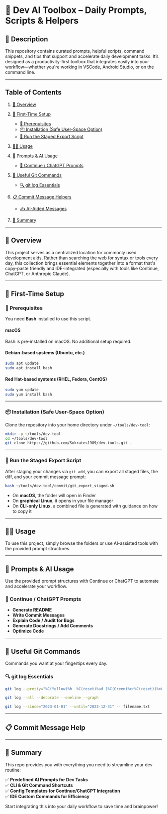 # 🧰 Dev AI Toolbox – Daily Prompts, Scripts & Helpers

## 📜 Description

This repository contains curated prompts, helpful scripts, command snippets, and tips that support and accelerate daily development tasks. It’s designed as a productivity-first toolbox that integrates easily into your workflow—whether you're working in VSCode, Android Studio, or on the command line.

---

## Table of Contents

1. [📖 Overview](#-overview)

2. [🚀 First-Time Setup](#-first-time-setup)

   - [🔧 Prerequisites](#-prerequisites)
   - [📦 Installation (Safe User-Space Option)](#-installation-safe-user-space-option)
   - [🧪 Run the Staged Export Script](#-run-the-staged-export-script)

3. [🧑‍💻 Usage](#-usage)

4. [🧠 Prompts & AI Usage](#-prompts--ai-usage)

   - [🧠 Continue / ChatGPT Prompts](#-continue--chatgpt-prompts)

5. [🧰 Useful Git Commands](#-useful-git-commands)

   - [🔍 git log Essentials](#-git-log-essentials)

6. [📋 Commit Message Helpers](#-commit-message-helpers)

   - [✍️ AI-Aided Messages](#-ai-aided-messages)

7. [🚀 Summary](#-summary)

---

## 📖 Overview

This project serves as a centralized location for commonly used development aids. Rather than searching the web for syntax or tools every day, this collection brings essential elements together into a format that's copy-paste friendly and IDE-integrated (especially with tools like Continue, ChatGPT, or Anthropic Claude).

---


## 🚀 First-Time Setup

### 🔧 Prerequisites

You need **Bash** installed to use this script.

#### macOS

Bash is pre-installed on macOS. No additional setup required.

#### Debian-based systems (Ubuntu, etc.)

```bash
sudo apt update
sudo apt install bash
```

#### Red Hat-based systems (RHEL, Fedora, CentOS)

```bash
sudo yum update
sudo yum install bash
```

---

### 📦 Installation (Safe User-Space Option)

Clone the repository into your home directory under `~/tools/dev-tool`:

```bash
mkdir -p ~/tools/dev-tool
cd ~/tools/dev-tool
git clone https://github.com/Sokrates1989/dev-tools.git .
```

---

### 🧪 Run the Staged Export Script

After staging your changes via `git add`, you can export all staged files, the diff, and your commit message prompt:

```bash
bash ~/tools/dev-tool/commit/git_export_staged.sh
```

- On **macOS**, the folder will open in Finder  
- On **graphical Linux**, it opens in your file manager  
- On **CLI-only Linux**, a combined file is generated with guidance on how to copy it

---

## 🧑‍💻 Usage

To use this project, simply browse the folders or use AI-assisted tools with the provided prompt structures.

---

## 🧠 Prompts & AI Usage

Use the provided prompt structures with Continue or ChatGPT to automate and accelerate your workflow.

### 🧠 Continue / ChatGPT Prompts

- **Generate README**  
- **Write Commit Messages**  
- **Explain Code / Audit for Bugs**  
- **Generate Docstrings / Add Comments**  
- **Optimize Code**

---

## 🧰 Useful Git Commands

Commands you want at your fingertips every day.

### 🔍 git log Essentials

```bash
git log --pretty="%C(Yellow)%h  %C(reset)%ad (%C(Green)%cr%C(reset))%x09 %C(Cyan)%an: %C(reset)%s"
```

```bash
git log --all --decorate --oneline --graph
```

```bash
git log --since="2023-01-01" --until="2023-12-31" -- filename.txt
```

---

## 📋 Commit Message Help



---

## 🚀 Summary

This repo provides you with everything you need to streamline your dev routine:

✅ **Predefined AI Prompts for Dev Tasks**  
✅ **CLI & Git Command Shortcuts**  
✅ **Config Templates for Continue/ChatGPT Integration**  
✅ **IDE Custom Commands for Efficiency**

Start integrating this into your daily workflow to save time and brainpower!
```
